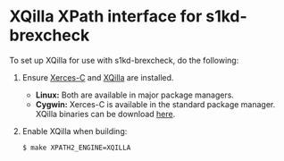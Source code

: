 # XQilla XPath interface for s1kd-brexcheck

To set up XQilla for use with s1kd-brexcheck, do the following:

1. Ensure [Xerces-C](https://xerces.apache.org/xerces-c/) and [XQilla](http://xqilla.sourceforge.net) are installed.

   - **Linux:** Both are available in major package managers.
   - **Cygwin:** Xerces-C is available in the standard package manager. XQilla binaries can be download [here](https://khzae.net/1/s1000d/xml/xqilla).

2. Enable XQilla when building:
   ```
   $ make XPATH2_ENGINE=XQILLA
   ```
